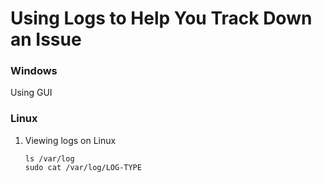 # Using Logs to Help You Track Down an Issue

### Windows

Using GUI

### Linux

1. Viewing logs on Linux
   ```
   ls /var/log
   sudo cat /var/log/LOG-TYPE
   ```